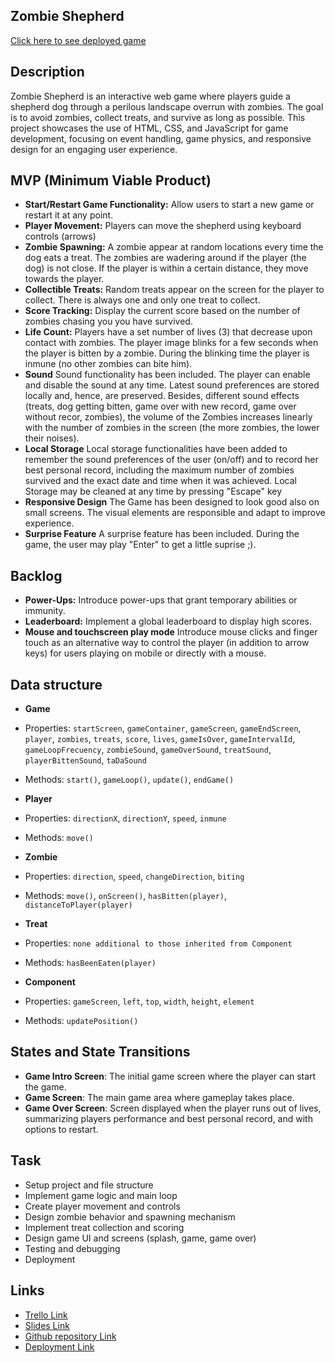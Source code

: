 ## Zombie Shepherd

[Click here to see deployed game](https://felipecalderero.github.io/zombie-sheperd/)

## Description

Zombie Shepherd is an interactive web game where players guide a shepherd dog through a perilous landscape overrun with zombies. The goal is to avoid zombies, collect treats, and survive as long as possible. This project showcases the use of HTML, CSS, and JavaScript for game development, focusing on event handling, game physics, and responsive design for an engaging user experience.

## MVP (Minimum Viable Product)

- **Start/Restart Game Functionality:** Allow users to start a new game or restart it at any point.
- **Player Movement:** Players can move the shepherd using keyboard controls (arrows)
- **Zombie Spawning:** A zombie appear at random locations every time the dog eats a treat. The zombies are wadering around if the player (the dog) is not close. If the player is within a certain distance, they move towards the player.
- **Collectible Treats:** Random treats appear on the screen for the player to collect. There is always one and only one treat to collect.
- **Score Tracking:** Display the current score based on the number of zombies chasing you you have survived.
- **Life Count:** Players have a set number of lives (3) that decrease upon contact with zombies. The player image blinks for a few seconds when the player is bitten by a zombie. During the blinking time the player is inmune (no other zombies can bite him).
- **Sound** Sound functionality has been included. The player can enable and disable the sound at any time. Latest sound preferences are stored locally and, hence, are preserved. Besides, different sound effects (treats, dog getting bitten, game over with new record, game over without recor, zombies), the volume of the Zombies increases linearly with the number of zombies in the screen (the more zombies, the lower their noises).
- **Local Storage** Local storage functionalities have been added to remember the sound preferences of the user (on/off) and to record her best personal record, including the maximum number of zombies survived and the exact date and time when it was achieved. Local Storage may be cleaned at any time by pressing "Escape" key
- **Responsive Design** The Game has been designed to look good also on small screens. The visual elements are responsible and adapt to improve experience.
- **Surprise Feature** A surprise feature has been included. During the game, the user may play "Enter" to get a little suprise ;).

## Backlog

- **Power-Ups:** Introduce power-ups that grant temporary abilities or immunity.
- **Leaderboard:** Implement a global leaderboard to display high scores.
- **Mouse and touchscreen play mode** Introduce mouse clicks and finger touch as an alternative way to control the player (in addition to arrow keys) for users playing on mobile or directly with a mouse.

## Data structure

- **Game**
- Properties:
  `startScreen`, `gameContainer`, `gameScreen`, `gameEndScreen`, `player`, `zombies`, `treats`, `score`, `lives`, `gameIsOver`, `gameIntervalId`, `gameLoopFrecuency`, `zombieSound`, `gameOverSound`, `treatSound`, `playerBittenSound`, `taDaSound`
- Methods:
  `start()`, `gameLoop()`, `update()`, `endGame()`

- **Player**
- Properties:
  `directionX`, `directionY`, `speed`, `inmune`
- Methods:
  `move()`

- **Zombie**
- Properties:
  `direction`, `speed`, `changeDirection`, `biting`
- Methods:
  `move()`, `onScreen()`, `hasBitten(player)`, `distanceToPlayer(player)`

- **Treat**
- Properties:
  `none additional to those inherited from Component`
- Methods:
  `hasBeenEaten(player)`

- **Component**
- Properties:
  `gameScreen`, `left`, `top`, `width`, `height`, `element`
- Methods:
  `updatePosition()`

## States and State Transitions

- **Game Intro Screen**: The initial game screen where the player can start the game.
- **Game Screen**: The main game area where gameplay takes place.
- **Game Over Screen**: Screen displayed when the player runs out of lives, summarizing players performance and best personal record, and with options to restart.

## Task

- Setup project and file structure
- Implement game logic and main loop
- Create player movement and controls
- Design zombie behavior and spawning mechanism
- Implement treat collection and scoring
- Design game UI and screens (splash, game, game over)
- Testing and debugging
- Deployment

## Links

- [Trello Link](https://trello.com)
- [Slides Link](http://slides.com)
- [Github repository Link](http://github.com)
- [Deployment Link](http://github.com)
